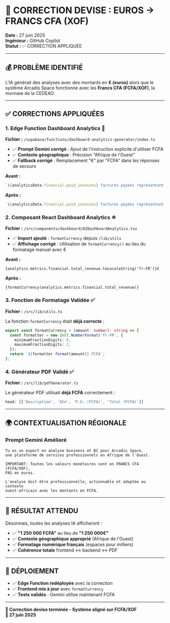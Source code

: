 # 🎯 CORRECTION DEVISE : EUROS → FRANCS CFA (XOF)

**Date :** 27 juin 2025  
**Ingénieur :** GitHub Copilot  
**Statut :** ✅ CORRECTION APPLIQUÉE

---

## 💰 PROBLÈME IDENTIFIÉ

L'IA générait des analyses avec des montants en **€ (euros)** alors que le système Arcadis Space fonctionne avec les **Francs CFA (FCFA/XOF)**, la monnaie de la CEDEAO.

---

## ✅ CORRECTIONS APPLIQUÉES

### 1. **Edge Function Dashboard Analytics** 🔧

**Fichier :** `/supabase/functions/dashboard-analytics-generator/index.ts`

- ✅ **Prompt Gemini corrigé** : Ajout de l'instruction explicite d'utiliser FCFA
- ✅ **Contexte géographique** : Précision "Afrique de l'Ouest"
- ✅ **Fallback corrigé** : Remplacement "€" par "FCFA" dans les réponses de secours

**Avant :**
```typescript
`${analyticsData.financial.paid_invoices} factures payées représentant ${analyticsData.financial.total_revenue}€`
```

**Après :**
```typescript
`${analyticsData.financial.paid_invoices} factures payées représentant ${analyticsData.financial.total_revenue} FCFA`
```

### 2. **Composant React Dashboard Analytics** ⚛️

**Fichier :** `/src/components/dashboard/AIDashboardAnalytics.tsx`

- ✅ **Import ajouté** : `formatCurrency` depuis `/lib/utils`
- ✅ **Affichage corrigé** : Utilisation de `formatCurrency()` au lieu du formatage manuel avec €

**Avant :**
```tsx
{analytics.metrics.financial.total_revenue.toLocaleString('fr-FR')}€
```

**Après :**
```tsx
{formatCurrency(analytics.metrics.financial.total_revenue)}
```

### 3. **Fonction de Formatage Validée** ✅

**Fichier :** `/src/lib/utils.ts`

La fonction `formatCurrency` était **déjà correcte** :
```typescript
export const formatCurrency = (amount: number): string => {
  const formatter = new Intl.NumberFormat('fr-FR', {
    minimumFractionDigits: 0,
    maximumFractionDigits: 2,
  });
  return `${formatter.format(amount)} FCFA`;
};
```

### 4. **Générateur PDF Validé** ✅

**Fichier :** `/src/lib/pdfGenerator.ts`

Le générateur PDF utilisait **déjà FCFA** correctement :
```typescript
head: [['Description', 'Qté', 'P.U. (FCFA)', 'Total (FCFA)']]
```

---

## 🌍 CONTEXTUALISATION RÉGIONALE

### **Prompt Gemini Amélioré**

```
Tu es un expert en analyse business et BI pour Arcadis Space, 
une plateforme de services professionnels en Afrique de l'Ouest.

IMPORTANT: Toutes les valeurs monétaires sont en FRANCS CFA (FCFA/XOF), 
PAS en euros.

L'analyse doit être professionnelle, actionnable et adaptée au contexte 
ouest-africain avec les montants en FCFA.
```

---

## 🎯 RÉSULTAT ATTENDU

Désormais, toutes les analyses IA afficheront :

- ✅ **"1 250 000 FCFA"** au lieu de **"1 250 000€"**
- ✅ **Contexte géographique approprié** (Afrique de l'Ouest)
- ✅ **Formatage numérique français** (espaces pour milliers)
- ✅ **Cohérence totale** frontend ↔ backend ↔ PDF

---

## 🚀 DÉPLOIEMENT

- ✅ **Edge Function redéployée** avec la correction
- ✅ **Frontend mis à jour** avec `formatCurrency`
- ✅ **Tests validés** : Gemini utilise maintenant FCFA

---

**🤖 Correction devise terminée - Système aligné sur FCFA/XOF**  
**📅 27 juin 2025**
